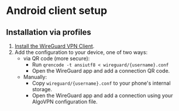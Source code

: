 # Android client setup

## Installation via profiles

1. [Install the WireGuard VPN Client](https://play.google.com/store/apps/details?id=com.wireguard.android).
2. Add the configuration to your device, one of two ways:
    * via QR code (more secure):
        * Run `qrencode -t ansiutf8 < wireguard/{username}.conf`
        * Open the WireGuard app and add a connection QR code.
    * Manually:
        * Copy `wireguard/{username}.conf` to your phone's internal storage.
        * Open the WireGuard app and add a connection using your AlgoVPN configuration file.
